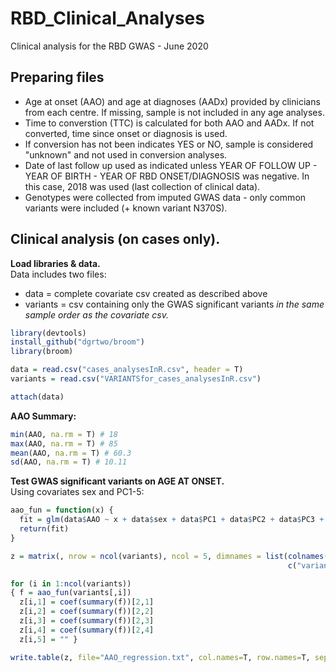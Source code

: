 # RBD_Clinical_Analyses
Clinical analysis for the RBD GWAS - June 2020

## Preparing files
* Age at onset (AAO) and age at diagnoses (AADx) provided by clinicians from each centre. If missing, sample is not included in any age analyses.    
* Time to converstion (TTC) is calculated for both AAO and AADx. If not converted, time since onset or diagnosis is used.  
* If conversion has not been indicates YES or NO, sample is considered "unknown" and not used in conversion analyses. 
* Date of last follow up used as indicated unless YEAR OF FOLLOW UP - YEAR OF BIRTH - YEAR OF RBD ONSET/DIAGNOSIS was negative. In this case, 2018 was used (last collection of clinical data).  
* Genotypes were collected from imputed GWAS data - only common variants were included (+ known variant N370S).  

## Clinical analysis (on cases only). 
**Load libraries & data.**  
Data includes two files:  
* data = complete covariate csv created as described above
* variants = csv containing only the GWAS significant variants *in the same sample order as the covariate csv.*  
```R
library(devtools)
install_github("dgrtwo/broom")
library(broom)

data = read.csv("cases_analysesInR.csv", header = T)
variants = read.csv("VARIANTSfor_cases_analysesInR.csv")

attach(data)
````
**AAO Summary:**
```R
min(AAO, na.rm = T) # 18
max(AAO, na.rm = T) # 85
mean(AAO, na.rm = T) # 60.3
sd(AAO, na.rm = T) # 10.11
```
**Test GWAS significant variants on AGE AT ONSET.**  
Using covariates sex and PC1-5:
```R
aao_fun = function(x) {
  fit = glm(data$AAO ~ x + data$sex + data$PC1 + data$PC2 + data$PC3 + data$PC4 + data$PC5)
  return(fit) 
}

z = matrix(, nrow = ncol(variants), ncol = 5, dimnames = list(colnames(variants), 
                                                              c("variant", "estimate","se","statistic","p")))

for (i in 1:ncol(variants))
{ f = aao_fun(variants[,i])
  z[i,1] = coef(summary(f))[2,1]
  z[i,2] = coef(summary(f))[2,2]
  z[i,3] = coef(summary(f))[2,3]
  z[i,4] = coef(summary(f))[2,4]
  z[i,5] = "" }

write.table(z, file="AAO_regression.txt", col.names=T, row.names=T, sep="\t", quote=F)
````



